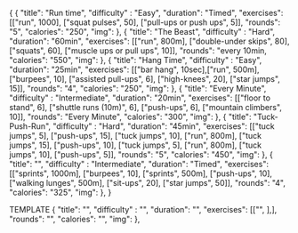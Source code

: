{
    {
        "title": "Run time",
        "difficulty" : "Easy",
        "duration": "Timed",
        "exercises": [["run", 1000], ["squat pulses", 50], ["pull-ups or push ups", 5]],
        "rounds": "5",
        "calories": "250",
        "img":
    },
        {
        "title": "The Beast",
        "difficulty" : "Hard",
        "duration": "60min",
        "exercises": [["run", 800m], ["double-under skips", 80], ["squats", 60], ["muscle ups or pull ups", 10]],
        "rounds": "every 10min,
        "calories": "550",
        "img":
    },
    {
        "title": "Hang Time",
        "difficulty" : "Easy",
        "duration": "25min",
        "exercises": [["bar hang", 10sec],["run", 500m], ["burpees", 10], ["assisted pull-ups", 6], ["high-knees", 20], ["star jumps", 15]],
        "rounds": "4",
        "calories": "250",
        "img":
    },
    {
        "title": "Every Minute",
        "difficulty" : "Intermediate",
        "duration": "20min",
        "exercises": [["floor to stand", 6], ["shuttle runs (10m)", 6], ["push-ups", 6], ["mountain climbers", 10]],
        "rounds": "Every Minute",
        "calories": "300",
        "img":
    },
    {
        "title": "Tuck-Push-Run",
        "difficulty" : "Hard",
        "duration": "45min",
        "exercises": [["tuck jumps", 5], ["push-ups", 15], ["tuck jumps", 10], ["run", 800m], ["tuck jumps", 15], ["push-ups", 10], ["tuck jumps", 5], ["run", 800m], ["tuck jumps", 10], ["push-ups", 5]],
        "rounds": "5",
        "calories": "450",
        "img":
    },
    {
        "title": "",
        "difficulty" : "Intermediate",
        "duration": "Timed",
        "exercises": [["sprints", 1000m], ["burpees", 10], ["sprints", 500m], ["push-ups", 10], ["walking lunges", 500m], ["sit-ups", 20], ["star jumps", 50]],
        "rounds": "4",
        "calories": "325",
        "img":
    },
}

TEMPLATE
{
    "title": "",
    "difficulty" : "",
    "duration": "",
    "exercises": [["", ],],
    "rounds": "",
    "calories": "",
    "img":
},